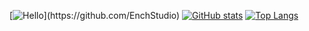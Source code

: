 [![Hello](https://readme-typing-svg.herokuapp.com?font=JetBrains+Mono&duration=3000&pause=1000&width=435&lines=%E4%BD%A0%E5%A5%BD%EF%BC%8C%E8%BF%99%E9%87%8C%E6%98%AF+EnchStudio+%E7%9A%84%E4%B8%AA%E4%BA%BA%E4%B8%BB%E9%A1%B5%E3%80%82;Hello%2C+this+is+EnchStudio's+profile.)](https://github.com/EnchStudio)  
[![GitHub stats](https://github-readme-stats.vercel.app/api?username=EnchStudio&count_private=true&theme=tokyonight)](https://github.com/EnchStudio)
[![Top Langs](https://github-readme-stats.vercel.app/api/top-langs/?username=EnchStudio&count_private=true&theme=tokyonight)](https://github.com/EnchStudio)
